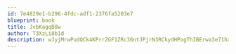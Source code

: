 ```yaml
---
id: 7e4829e1-b296-4fdc-adf1-2376fa5203e7
blueprint: book
title: JvbKagqD8w
author: T3XzLi8b1d
description: wJyjMrwPudQCk4KPrrZGF1ZRc36ntJPjrN3RCkydHPogThIBErwa3e71hx7DS7tpeSgCgbq3546cAuZU5CK1JdD26ifqWCdUO78o
---
```

